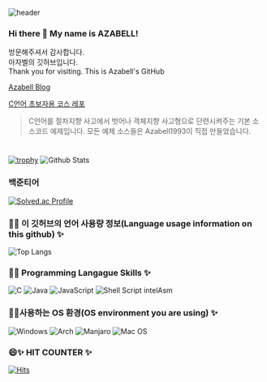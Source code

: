 ![header](https://capsule-render.vercel.app/api?text=Azabell%Github&fontSize=50)  
### Hi there 👋 My name is AZABELL! 
방문해주셔서 감사합니다.  
아자벨의 깃허브입니다.  
Thank you for visiting.
This is Azabell's GitHub

[Azabell Blog](https://blog.naver.com/moreirly)   

[C언어 초보자용 코스 레포](https://github.com/Azabell1993/ClangStructPointerExample)
> C언어를 절차지향 사고에서 벗어나 객체지향 사고형으로 단련시켜주는 기본 소스코드 예제입니다.
> 모든 예제 소스들은 Azabell1993이 직접 만들었습니다.
  
  
#
<!--
- 🌱 I’m currently learning ...
- 👯 I’m looking to collaborate on ...
- 🤔 I’m looking for help with ...
- 💬 Ask me about ...
- 📫 How to reach me: ...
- 😄 Pronouns: ...
- ⚡ Fun fact: ...
![C++](https://img.shields.io/badge/c++-%2300599C.svg?style=for-the-badge&logo=c%2B%2B&logoColor=white)
-->
[![trophy](https://github-profile-trophy.vercel.app/?username=Azabell1993)](https://github.com/ryo-ma/github-profile-trophy) 
![Github Stats](https://github-readme-stats.vercel.app/api?username=Azabell1993&show_icons=true) 

### 백준티어

[![Solved.ac Profile](http://mazassumnida.wtf/api/v2/generate_badge?boj=Azabell1993)](https://solved.ac/Azabell1993/)



### 💬✨ 이 깃허브의 언어 사용량 정보(Language usage information on this github) ✨                            
![Top Langs](https://github-readme-stats.vercel.app/api/top-langs/?username=azabell1993&layout=compact&theme=tokyonight)  

### 🔭✨ Programming Langague Skills ✨  
![C](https://img.shields.io/badge/c-%2300599C.svg?style=for-the-badge&logo=c&logoColor=white) ![Java](https://img.shields.io/badge/java-%23ED8B00.svg?style=for-the-badge&logo=java&logoColor=white) ![JavaScript](https://img.shields.io/badge/javascript-%23323330.svg?style=for-the-badge&logo=javascript&logoColor=%23F7DF1E) ![Shell Script](https://img.shields.io/badge/shell_script-%23121011.svg?style=for-the-badge&logo=gnu-bash&logoColor=white)  intelAsm


### 🤔✨사용하는 OS 환경(OS environment you are using) ✨  
![Windows](https://img.shields.io/badge/Windows-0078D6?style=for-the-badge&logo=windows&logoColor=white) ![Arch](https://img.shields.io/badge/Arch%20Linux-1793D1?logo=arch-linux&logoColor=fff&style=for-the-badge) ![Manjaro](https://img.shields.io/badge/Manjaro-35BF5C?style=for-the-badge&logo=Manjaro&logoColor=white) ![Mac OS](https://img.shields.io/badge/mac%20os-000000?style=for-the-badge&logo=macos&logoColor=F0F0F0)  


### 😄✨ HIT COUNTER ✨  
[![Hits](https://hits.seeyoufarm.com/api/count/incr/badge.svg?url=https://github.com/Azabell1993/hit-counter)](https://hits.seeyoufarm.com)  
